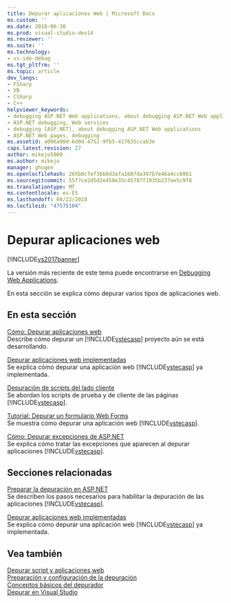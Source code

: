 ```yaml
---
title: Depurar aplicaciones Web | Microsoft Docs
ms.custom: ''
ms.date: 2018-06-30
ms.prod: visual-studio-dev14
ms.reviewer: ''
ms.suite: ''
ms.technology:
- vs-ide-debug
ms.tgt_pltfrm: ''
ms.topic: article
dev_langs:
- FSharp
- VB
- CSharp
- C++
helpviewer_keywords:
- debugging ASP.NET Web applications, about debugging ASP.NET Web applications
- ASP.NET debugging, Web services
- debugging [ASP.NET], about debugging ASP.NET Web applications
- ASP.NET Web pages, debugging
ms.assetid: a096a90d-6d0d-4752-9fb5-417635ccab3e
caps.latest.revision: 27
author: mikejo5000
ms.author: mikejo
manager: ghogen
ms.openlocfilehash: 265b0cfef3bb8d3afa1607da397b7e46a4cc69b1
ms.sourcegitcommit: 55f7ce2d5d2e458e35c45787f1935b237ee5c9f8
ms.translationtype: MT
ms.contentlocale: es-ES
ms.lasthandoff: 08/22/2018
ms.locfileid: "47575104"
---
```

# <a name="debugging-web-applications"></a>Depurar aplicaciones web
[!INCLUDE[vs2017banner](../includes/vs2017banner.md)]

La versión más reciente de este tema puede encontrarse en [Debugging Web Applications](https://docs.microsoft.com/visualstudio/debugger/debugging-web-applications).  
  
En esta sección se explica cómo depurar varios tipos de aplicaciones web.  
  
## <a name="in-this-section"></a>En esta sección  
 [Cómo: Depurar aplicaciones web](../debugger/how-to-debug-web-applications.md)  
 Describe cómo depurar un [!INCLUDE[vstecasp](../includes/vstecasp-md.md)] proyecto aún se está desarrollando.  
  
 [Depurar aplicaciones web implementadas](../debugger/debugging-deployed-web-applications.md)  
 Se explica cómo depurar una aplicación web [!INCLUDE[vstecasp](../includes/vstecasp-md.md)] ya implementada.  
  
 [Depuración de scripts del lado cliente](../debugger/client-side-script-debugging.md)  
 Se abordan los scripts de prueba y de cliente de las páginas [!INCLUDE[vstecasp](../includes/vstecasp-md.md)].  
  
 [Tutorial: Depurar un formulario Web Forms](../debugger/walkthrough-debugging-a-web-form.md)  
 Se muestra cómo depurar una aplicación web [!INCLUDE[vstecasp](../includes/vstecasp-md.md)].  
  
 [Cómo: Depurar excepciones de ASP.NET](../debugger/how-to-debug-aspnet-exceptions.md)  
 Se explica cómo tratar las excepciones que aparecen al depurar aplicaciones [!INCLUDE[vstecasp](../includes/vstecasp-md.md)].  
  
## <a name="related-sections"></a>Secciones relacionadas  
 [Preparar la depuración en ASP.NET](../debugger/preparing-to-debug-aspnet.md)  
 Se describen los pasos necesarios para habilitar la depuración de las aplicaciones [!INCLUDE[vstecasp](../includes/vstecasp-md.md)].  
  
 [Depurar aplicaciones web implementadas](../debugger/debugging-deployed-web-applications.md)  
 Se explica cómo depurar una aplicación web [!INCLUDE[vstecasp](../includes/vstecasp-md.md)] ya implementada.  
  
## <a name="see-also"></a>Vea también  
 [Depurar script y aplicaciones web](../debugger/debugging-web-applications-and-script.md)   
 [Preparación y configuración de la depuración](../debugger/debugger-settings-and-preparation.md)   
 [Conceptos básicos del depurador](../debugger/debugger-basics.md)   
 [Depurar en Visual Studio](../debugger/debugging-in-visual-studio.md)



